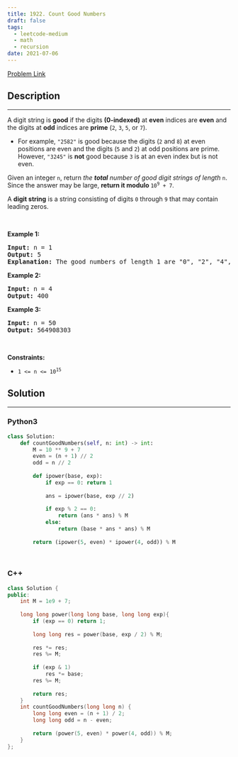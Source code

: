 ```yaml
---
title: 1922. Count Good Numbers
draft: false
tags: 
  - leetcode-medium
  - math
  - recursion
date: 2021-07-06
---
```


[Problem Link](https://leetcode.com/problems/count-good-numbers/)

## Description

---
<p>A digit string is <strong>good</strong> if the digits <strong>(0-indexed)</strong> at <strong>even</strong> indices are <strong>even</strong> and the digits at <strong>odd</strong> indices are <strong>prime</strong> (<code>2</code>, <code>3</code>, <code>5</code>, or <code>7</code>).</p>

<ul>
	<li>For example, <code>&quot;2582&quot;</code> is good because the digits (<code>2</code> and <code>8</code>) at even positions are even and the digits (<code>5</code> and <code>2</code>) at odd positions are prime. However, <code>&quot;3245&quot;</code> is <strong>not</strong> good because <code>3</code> is at an even index but is not even.</li>
</ul>

<p>Given an integer <code>n</code>, return <em>the <strong>total</strong> number of good digit strings of length </em><code>n</code>. Since the answer may be large, <strong>return it modulo </strong><code>10<sup>9</sup> + 7</code>.</p>

<p>A <strong>digit string</strong> is a string consisting of digits <code>0</code> through <code>9</code> that may contain leading zeros.</p>

<p>&nbsp;</p>
<p><strong class="example">Example 1:</strong></p>

<pre>
<strong>Input:</strong> n = 1
<strong>Output:</strong> 5
<strong>Explanation:</strong> The good numbers of length 1 are &quot;0&quot;, &quot;2&quot;, &quot;4&quot;, &quot;6&quot;, &quot;8&quot;.
</pre>

<p><strong class="example">Example 2:</strong></p>

<pre>
<strong>Input:</strong> n = 4
<strong>Output:</strong> 400
</pre>

<p><strong class="example">Example 3:</strong></p>

<pre>
<strong>Input:</strong> n = 50
<strong>Output:</strong> 564908303
</pre>

<p>&nbsp;</p>
<p><strong>Constraints:</strong></p>

<ul>
	<li><code>1 &lt;= n &lt;= 10<sup>15</sup></code></li>
</ul>


## Solution

---
### Python3
``` py title='count-good-numbers'
class Solution:
    def countGoodNumbers(self, n: int) -> int:
        M = 10 ** 9 + 7
        even = (n + 1) // 2
        odd = n // 2
        
        def ipower(base, exp):
            if exp == 0: return 1
            
            ans = ipower(base, exp // 2)
            
            if exp % 2 == 0:
                return (ans * ans) % M
            else:
                return (base * ans * ans) % M
            
        return (ipower(5, even) * ipower(4, odd)) % M
        
        
```
### C++
``` cpp title='count-good-numbers'
class Solution {
public:
    int M = 1e9 + 7;
    
    long long power(long long base, long long exp){
        if (exp == 0) return 1;
        
        long long res = power(base, exp / 2) % M;
        
        res *= res;
        res %= M;
        
        if (exp & 1)
            res *= base;
        res %= M;
        
        return res;
    }
    int countGoodNumbers(long long n) {
        long long even = (n + 1) / 2;
        long long odd = n - even;
        
        return (power(5, even) * power(4, odd)) % M;
    }
};
```

